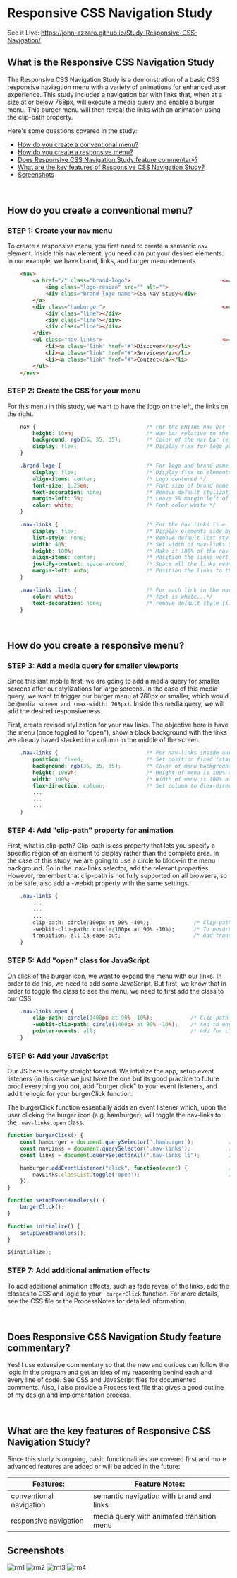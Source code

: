 # Responsive CSS Navigation Study
See it Live: https://john-azzaro.github.io/Study-Responsive-CSS-Navigation/
<br>

## What is the Responsive CSS Navigation Study
The Responsive CSS Navigation Study is a demonstration of a basic CSS responsive naviagtion menu with a variety of animations for enhanced user experience.  This study includes a navigation bar with links that, when at a size at or below 768px, will execute a media query and enable a burger menu.  This burger menu will then reveal the links with an animation using the clip-path property.

Here's some questions covered in the study:

* [How do you create a conventional menu?](#How-do-you-create-a-conventional-menu)
* [How do you create a responsive menu?](#How-do-you-create-a-responsive-menu)
* [Does Responsive CSS Navigation Study feature commentary?](#Does-Responsive-CSS-Navigation-Study-feature-commentary)
* [What are the key features of Responsive CSS Navigation Study?](#What-are-the-key-features-of-Responsive-CSS-Navigation-Study)
* [Screenshots](#Screenshots)

<br>

## How do you create a conventional menu?

### STEP 1: Create your nav menu
To create a responsive menu, you first need to create a semantic ```nav``` element.  Inside this nav element, you need can put your desired elements.  In our example, we have brand, links, and burger menu elements.
```HTML
    <nav>
        <a href="/" class="brand-logo">                             <== brand element                         
            <img class="logo-resize" src="" alt="">
            <div class="brand-logo-name">CSS Nav Study</div>
        </a>
        <div class="hamburger">                                     <== hamburger element
            <div class="line"></div>
            <div class="line"></div>
            <div class="line"></div>
        </div> 
        <ul class="nav-links">                                      <== links element
            <li><a class="link" href="#">Discover</a></li>
            <li><a class="link" href="#">Services</a></li>
            <li><a class="link" href="#">Contact</a></li>
        </ul>
    </nav>
```

### STEP 2: Create the CSS for your menu
For this menu in this study, we want to have the logo on the left, the links on the right.
```CSS
    nav {                                   /* For the ENITRE nav bar */
        height: 10vh;                       /* Nav bar relative to the rest of the viewport (90vh) */
        background: rgb(36, 35, 35);        /* Color of the nav bar (e.g. black) */
        display: flex;                      /* Display flex for logo position relative to links */
    }

    .brand-logo {                           /* For logo and brand name elements. */
        display: flex;                      /* Display flex so elements are side by side */
        align-items: center;                /* Logo centered */
        font-size: 1.25em;                  /* Font size of brand name will be larger */
        text-decoration: none;              /* Remove default stylizations (i.e. underline, etc.) */
        margin-left: 5%;                    /* Leave 5% margin left of the brand and logo */
        color: white;                       /* Font color white */
    }

    .nav-links {                            /* For the nav links (i.e. discover, etc.) */
        display: flex;                      /* Display elements side by side */
        list-style: none;                   /* Remove default list stylization (i.e. bullet points) */
        width: 40%;                         /* Set width of nav-links 50% of nav bar (i.e. XXXXXXXX--------*/
        height: 100%;                       /* Make it 100% of the nav-links box*/
        align-items: center;                /* Position the links vertically in the center */
        justify-content: space-around;      /* Space all the links evenly in the nav-links box */
        margin-left: auto;                  /* Position the links to the far RIGHT of the nav-links section */
    } 

    .nav-links .link {                      /* For each link in the nav link... */
        color: white;                       /* text is white...*/
        text-decoration: none;              /* remove default style (i.e. underline)*/
    }

```

<br>

## How do you create a responsive menu?

### STEP 3: Add a media query for smaller viewports
Since this isnt mobile first, we are going to add a media query for smaller screens after our stylizations for large screens.  In the case of this media query, we want to trigger our burger menu at 768px or smaller, which would be ```@media screen and (max-width: 768px)```.  Inside this media query, we will add the desired responsiveness.

First, create revised stylization for your nav links.  The objective here is have the menu (once toggled to "open"), show a black background with the links we already haved stacked in a column in the middle of the screen.

```CSS
    .nav-links {                            /* For nav-links inside our media query */
        position: fixed;                    /* Set position fixed (stays in the same place even on scroll) */
        background: rgb(36, 35, 35);        /* Color of menu background (same as the nav bar) */
        height: 100vh;                      /* Height of menu is 100% of the viewport */
        width: 100%;                        /* Width of menu is 100% of the viewport */
        flex-direction: column;             /* Set column to dlex-direction to stack links on top of each other*/
        ...
        ...
        ...
    }
```

### STEP 4: Add "clip-path" property for animation
First, what is clip-path? Clip-path is css property that lets you specify a specific region of an element to display rather than the complete area.  In the case of this study, we are going to use a circle to block-in the menu background.  So in the .nav-links selector, add the relevant properties.  However, remember that clip-path is not fully supported on all browsers, so to be safe, also add a -webkit property with the same settings.
```CSS
    .nav-links { 
        ...
        ...
        ...
        clip-path: circle(100px at 90% -40%);              /* Clip-path circle (starts top right) */
        -webkit-clip-path: circle(100px at 90% -10%);      /* To ensure compatibility, add a webkit */
        transition: all 1s ease-out;                       /* Add transition effect for reveal */
    }
```

### STEP 5: Add "open" class for JavaScript
On click of the burger icon, we want to expand the menu with our links.  In order to do this, we need to add some JavaScript.  But first, we know that in order to toggle the class to see the menu, we need to first add the class to our CSS.  
```CSS
    .nav-links.open {
        clip-path: circle(1400px at 90% -10%);            /* Clip-path circle expanded (starts top right) */
        -webkit-clip-path: circle(1400px at 90% -10%);    /* And to ensure compatibility, add a webkit */   
        pointer-events: all;                              /* Add for clickability */
    }
```

### STEP 6: Add your JavaScript
Our JS here is pretty straight forward.  We intialize the app, setup event listeners (in this case we just have the one but its good practice to future proof everything you do), add "burger click" to your event listeners, and add the logic for your burgerClick function.  

The burgerClick function essentially adds an event listener which, upon the user clicking the burger icon (e.g. hamburger), will toggle the nav-links to the ``` .nav-links.open ``` class. 
```JavaScript
function burgerClick() {
    const hamburger = document.querySelector('.hamburger');           // Selects hamburger icon.
    const navLinks = document.querySelector('.nav-links');            // Selects nav-links element
    const links = document.querySelectorAll(".nav-links li");         // Selects all the li's in nav-links

    hamburger.addEventListener("click", function(event) {             // On click of the hamburger icon...
        navLinks.classList.toggle('open');                            // ...toggle the "open" style.
    });
}

function setupEventHandlers() {
    burgerClick();
}

function initialize() {
    setupEventHandlers();
}

$(initialize);
```

### STEP 7: Add additional animation effects
To add additional animation effects, such as fade reveal of the links, add the classes to CSS and logic to your ``` burgerClick``` function.  For more details, see the CSS file or the ProcessNotes for detailed information.

<br>

## Does Responsive CSS Navigation Study feature commentary?
Yes! I use extensive commentary so that the new and curious can follow the logic in the program and get an idea of my reasoning behind each and every line of code.  See CSS and JavaScript files for documented comments.  Also, I also provide a Process text file that gives a good outline of my design and implementation process. 

<br>

## What are the key features of Responsive CSS Navigation Study?
Since this study is ongoing, basic functionalities are covered first and more advanced features are added or will be added in the future:


| **Features:**                            | **Feature Notes:**                             |
| ---------------------------------------- | ----------------------------------------------|
| conventional navigation                  |   semantic navigation with brand and links               |
| responsive navigation                    |   media query with animated transition menu               |


## Screenshots
![rm1](https://user-images.githubusercontent.com/37447586/65742193-ff5bad00-e0a3-11e9-8cc3-8dad9de6f49a.png)
![rm2](https://user-images.githubusercontent.com/37447586/65742195-ff5bad00-e0a3-11e9-9bc4-7d3d415ebe2f.png)
![rm3](https://user-images.githubusercontent.com/37447586/65742196-fff44380-e0a3-11e9-823c-3f57efd54943.png)
![rm4](https://user-images.githubusercontent.com/37447586/65742197-fff44380-e0a3-11e9-9f47-d91e67388bbf.png)
